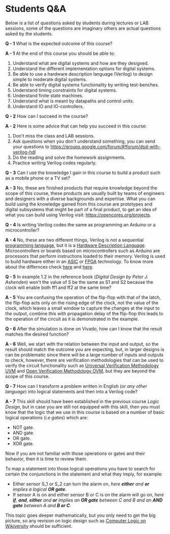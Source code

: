 # Students Q&A

Below is a list of questions asked by students during lectures or LAB sessions, some of the questions are imaginary others are actual questions asked by the students.

**Q - 1** What is the expected outcome of this course?

**A - 1** At the end of this course you should be able to:
  1. Understand what are digital systems and how are they designed.
  2. Understand the different implementation options for digital systems.
  3. Be able to use a hardware description language (Verilog) to design simple to moderate digital systems.
  4. Be able to verify digital systems functionality by writing test-benches.
  5. Understand timing constraints for digital systems.
  6. Understand finite state machines.
  7. Understand what is meant by datapaths and control units.
  8. Understand IO and IO-controllers.
  

**Q - 2** How can I succeed in the course?

**A - 2** Here is some advice that can help you succeed in this course:
  1. Don't miss the class and LAB sessions.
  2. Ask questions when you don't understand something, you can send your questions to https://groups.google.com/forum/#!forum/dsd-with-verilog-hdl
  3. Do the reading and solve the homework assignments.
  4. Practice writing Verilog codes regularly.
  
**Q - 3** Can I use the knowledge I gain in this course to build a product such as a mobile phone or a TV set?

**A - 3** No, these are finished products that require knowledge beyond the scope of this course, these products are usually built by teams of engineers and designers with a diverse backgrounds and expertise.
What you can build using the knowledge gained from this course are prototypes and digital subsystems that might be part of a final product,
to get an idea of what you can build using Verilog visit: https://opencores.org/projects.

**Q - 4** Is writing Verilog codes the same as programming an Arduino or a microcontroller?

**A - 4** No, these are two different things, Verilog is not a sequential [programming language](https://en.wikipedia.org/wiki/Programming_language),
but it is a [Hardware Description Language](https://en.wikipedia.org/wiki/Hardware_description_language). Microcontrollers or 
boards based on microcontrollers such as Arduino are processors that perform instructions loaded to their memory. Verilog is used to
build hardware either in an [ASIC](https://en.wikipedia.org/wiki/Application-specific_integrated_circuit) or [FPGA](https://en.wikipedia.org/wiki/Field-programmable_gate_array) technology.
To know more about the differnces check [here](https://www.ourpcb.com/fpga-vs-microcontroller.html) and [here](https://stackoverflow.com/questions/5121679/why-is-verilog-not-considered-a-programming-language).

**Q - 5** In example 1.2 in the reference book (*Digital Design by Peter J. Ashenden*) won't the value of S be the same as S1 and S2 because the clock will enable both ff1 and ff2 at the same time?

**A - 5** You are confusing the operation of the flip-flop with that of the latch, the flip-flop acts only on the rising edge of the clock, not the value of the clock, which leaves a small window to capture the changes at the input to the output, combine this with propagation delay of the flip-flop this leads to the operation of the circuit as it is demonstrated in the example.

**Q - 6** After the simulation is done on Vivado, how can I know that the result matches the desired function?

**A - 6** Well, we start with the relation between the input and output, so the result should match the outcome you are expecting, but, in larger designs is can be problematic since there will be a large number of inputs and outputs to check, however, there are verification methodologies that can be used to verify the circuit functionality such as [Universal Verification Methodology UVM](https://en.wikipedia.org/wiki/Universal_Verification_Methodology) and [Open Verification Methodology OVM](https://en.wikipedia.org/wiki/Open_Verification_Methodology), but they are beyond the scope of this course.

**Q - 7** How can I transform a problem written in English (*or any other language*) into logical statements and then into a Verilog code?

**A - 7** This skill should have been established in the previous course *Logic Design*, but in case you are still not equipped with this skill, then you must know that the logic that we use in this course is based on a number of basic logical operations (*i.e gates*) which are:
- NOT gate.
- AND gate.
- OR gate.
- XOR gate.

Now if you are not familiar with those operations or gates and their behavior, then it is time to review them. 

To map a statement into those logical operations you have to search for certain the conjunctions in the statement and what they imply, for example:

- Either sensor S_1 or S_2 can turn the alarm on, *here **either** and **or** implies a logical **OR gate***.
- If sensor A is on and either sensor B or C is on the alarm will go on, *here **if**, **and**, **either** and **or** implies an **OR gate** between C and B and an **AND gate** between A and **B or C***.

This topic goes deeper mathematically, but you only need to get the big picture, so any revision on logic design such as [Computer Logic on Wikiversity](https://en.wikiversity.org/wiki/Computer_Logic) should be sufficient.
